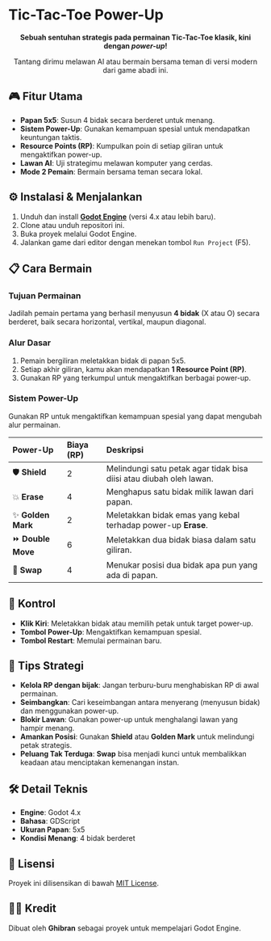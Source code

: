 # Tic-Tac-Toe Power-Up

<p align="center">
  <strong>Sebuah sentuhan strategis pada permainan Tic-Tac-Toe klasik, kini dengan <i>power-up</i>!</strong>
</p>

<p align="center">
  Tantang dirimu melawan AI atau bermain bersama teman di versi modern dari game abadi ini.
</p>

<!-- Disarankan untuk menambahkan screenshot atau GIF gameplay di sini -->
<!-- <p align="center">
  <img src="docs/gameplay.gif" alt="Gameplay Demo">
</p> -->

## 🎮 Fitur Utama

-   **Papan 5x5**: Susun 4 bidak secara berderet untuk menang.
-   **Sistem Power-Up**: Gunakan kemampuan spesial untuk mendapatkan keuntungan taktis.
-   **Resource Points (RP)**: Kumpulkan poin di setiap giliran untuk mengaktifkan power-up.
-   **Lawan AI**: Uji strategimu melawan komputer yang cerdas.
-   **Mode 2 Pemain**: Bermain bersama teman secara lokal.

## ⚙️ Instalasi & Menjalankan

1.  Unduh dan install **[Godot Engine](https://godotengine.org/)** (versi 4.x atau lebih baru).
2.  Clone atau unduh repositori ini.
3.  Buka proyek melalui Godot Engine.
4.  Jalankan game dari editor dengan menekan tombol `Run Project` (F5).

## 📋 Cara Bermain

### Tujuan Permainan
Jadilah pemain pertama yang berhasil menyusun **4 bidak** (X atau O) secara berderet, baik secara horizontal, vertikal, maupun diagonal.

### Alur Dasar
1.  Pemain bergiliran meletakkan bidak di papan 5x5.
2.  Setiap akhir giliran, kamu akan mendapatkan **1 Resource Point (RP)**.
3.  Gunakan RP yang terkumpul untuk mengaktifkan berbagai power-up.

### Sistem Power-Up
Gunakan RP untuk mengaktifkan kemampuan spesial yang dapat mengubah alur permainan.

| Power-Up | Biaya (RP) | Deskripsi |
| :--- | :--- | :--- |
| 🛡️ **Shield** | 2 | Melindungi satu petak agar tidak bisa diisi atau diubah oleh lawan. |
| 💥 **Erase** | 4 | Menghapus satu bidak milik lawan dari papan. |
| ✨ **Golden Mark** | 2 | Meletakkan bidak emas yang kebal terhadap power-up **Erase**. |
| ⏩ **Double Move** | 6 | Meletakkan dua bidak biasa dalam satu giliran. |
| 🔄 **Swap** | 4 | Menukar posisi dua bidak apa pun yang ada di papan. |

## 🔧 Kontrol

-   **Klik Kiri**: Meletakkan bidak atau memilih petak untuk target power-up.
-   **Tombol Power-Up**: Mengaktifkan kemampuan spesial.
-   **Tombol Restart**: Memulai permainan baru.

## 🎯 Tips Strategi

-   **Kelola RP dengan bijak**: Jangan terburu-buru menghabiskan RP di awal permainan.
-   **Seimbangkan**: Cari keseimbangan antara menyerang (menyusun bidak) dan menggunakan power-up.
-   **Blokir Lawan**: Gunakan power-up untuk menghalangi lawan yang hampir menang.
-   **Amankan Posisi**: Gunakan **Shield** atau **Golden Mark** untuk melindungi petak strategis.
-   **Peluang Tak Terduga**: **Swap** bisa menjadi kunci untuk membalikkan keadaan atau menciptakan kemenangan instan.

## 🛠️ Detail Teknis

-   **Engine**: Godot 4.x
-   **Bahasa**: GDScript
-   **Ukuran Papan**: 5x5
-   **Kondisi Menang**: 4 bidak berderet

## 📜 Lisensi

Proyek ini dilisensikan di bawah [MIT License](LICENSE).

## 👨‍💻 Kredit

Dibuat oleh **Ghibran** sebagai proyek untuk mempelajari Godot Engine.
